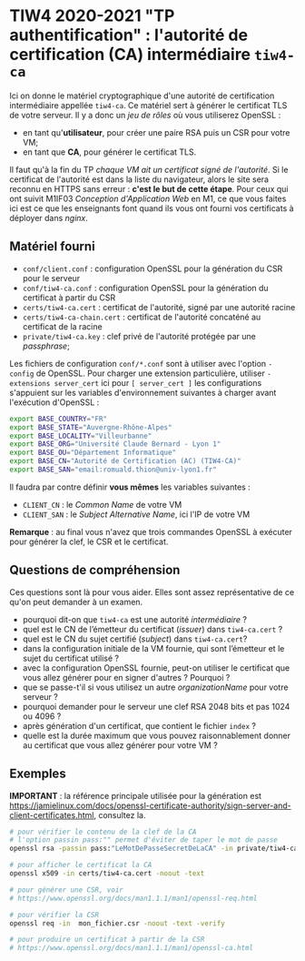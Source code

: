 TIW4 2020-2021 "TP authentification" : l'autorité de certification (CA) intermédiaire `tiw4-ca`
===============================================================================================

Ici on donne le matériel cryptographique d'une autorité de certification intermédiaire appellée `tiw4-ca`.
Ce matériel sert à générer le certificat TLS de votre serveur.
Il y a donc un _jeu de rôles_ où vous utiliserez OpenSSL :

- en tant qu'**utilisateur**, pour créer une paire RSA puis un CSR pour votre VM;
- en tant que **CA**, pour générer le certificat TLS.

Il faut qu'à la fin du TP _chaque VM ait un certificat signé de l'autorité_.
Si le certificat de l'autorité est dans la liste du navigateur, alors le site sera reconnu en HTTPS sans erreur : **c'est le but de cette étape**.
Pour ceux qui ont suivit M1IF03 _Conception d'Application Web_ en M1, ce que vous faites ici est ce que les enseignants font quand ils vous ont fourni vos certificats à déployer dans _nginx_.

Matériel fourni
---------------

- `conf/client.conf` : configuration OpenSSL pour la génération du CSR pour le serveur
- `conf/tiw4-ca.conf` : configuration OpenSSL pour la génération du certificat à partir du CSR
- `certs/tiw4-ca.cert` : certificat de l'autorité, signé par une autorité racine
- `certs/tiw4-ca-chain.cert` : certificat de l'autorité concaténé au certificat de la racine
- `private/tiw4-ca.key` : clef privé de l'autorité protégée par une _passphrase_;

Les fichiers de configuration `conf/*.conf` sont à utiliser avec l'option `-config` de OpenSSL.
Pour charger une extension particulière, utiliser `-extensions server_cert` ici pour `[ server_cert ]`
les configurations s'appuient sur les variables d'environnement suivantes à charger avant l'exécution d'OpenSSL :

```bash
export BASE_COUNTRY="FR"
export BASE_STATE="Auvergne-Rhône-Alpes"
export BASE_LOCALITY="Villeurbanne"
export BASE_ORG="Université Claude Bernard - Lyon 1"
export BASE_OU="Département Informatique"
export BASE_CN="Autorité de Certification (AC) (TIW4-CA)"
export BASE_SAN="email:romuald.thion@univ-lyon1.fr"
```

Il faudra par contre définir **vous mêmes** les variables suivantes :

- `CLIENT_CN` : le _Common Name_ de votre VM
- `CLIENT_SAN` : le _Subject Alternative Name_, ici l'IP de votre VM

**Remarque** : au final vous n'avez que trois commandes OpenSSL à exécuter pour générer la clef, le CSR et le certificat.

Questions de compréhension
--------------------------

Ces questions sont là pour vous aider. Elles sont assez représentative de ce qu'on peut demander à un examen.

- pourquoi dit-on que `tiw4-ca` est une autorité _intermédiaire_ ?
- quel est le CN de l’émetteur du certificat (_issuer_) dans `tiw4-ca.cert` ?
- quel est le CN du sujet certifié (_subject_) dans `tiw4-ca.cert`?
- dans la configuration initiale de la VM fournie, qui sont l’émetteur et le sujet du certificat utilisé ?
- avec la configuration OpenSSL fournie, peut-on utiliser le certificat que vous allez générer pour en signer d'autres ? Pourquoi ?
- que se passe-t'il si vous utilisez un autre _organizationName_ pour votre serveur ?
- pourquoi demander pour le serveur une clef RSA 2048 bits et pas 1024 ou 4096 ?
- après génération d'un certificat, que contient le fichier `index` ?
- quelle est la durée maximum que vous pouvez raisonnablement donner au certificat que vous allez générer pour votre VM ?

Exemples
--------

**IMPORTANT** : la référence principale utilisée pour la génération est <https://jamielinux.com/docs/openssl-certificate-authority/sign-server-and-client-certificates.html>, consultez la.

```bash
# pour vérifier le contenu de la clef de la CA
# l'option passin pass:"" permet d'éviter de taper le mot de passe
openssl rsa -passin pass:"LeMotDePasseSecretDeLaCA" -in private/tiw4-ca.key -noout -text

# pour afficher le certificat la CA
openssl x509 -in certs/tiw4-ca.cert -noout -text

# pour générer une CSR, voir
# https://www.openssl.org/docs/man1.1.1/man1/openssl-req.html

# pour vérifier la CSR
openssl req -in  mon_fichier.csr -noout -text -verify

# pour produire un certificat à partir de la CSR
# https://www.openssl.org/docs/man1.1.1/man1/openssl-ca.html
```
